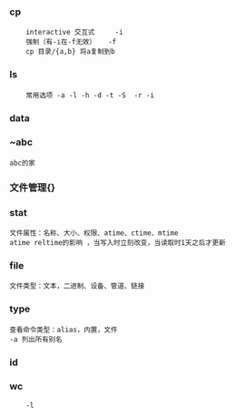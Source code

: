### cp

        interactive 交互式     -i 
        强制（有-i在-f无效）   -f
        cp 目录/{a,b} 将a复制到b
        
### ls 
    
        常用选项 -a -l -h -d -t -S  -r -i
        
### data

        
### ~abc

    abc的家        
      
### 文件管理{}

### stat
    
    文件属性：名称、大小、权限、atime、ctime、mtime
    atime reltime的影响 ，当写入时立刻改变，当读取时1天之后才更新  
    
### file

    文件类型：文本，二进制、设备、管道、链接

### type 

    查看命令类型：alias，内置，文件
    -a 列出所有别名
### id

### wc 
        
        -l



        
        